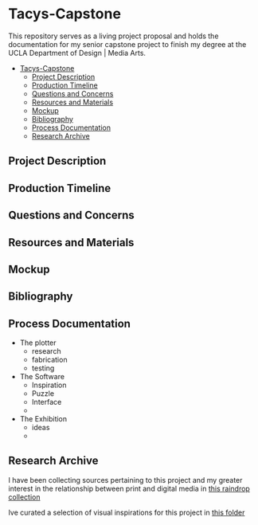 # Tacys-Capstone

This repository serves as a living project proposal and holds the documentation for my senior capstone project to finish my degree at the UCLA Department of Design | Media Arts. 

- [Tacys-Capstone](#tacys-capstone)
  - [Project Description](#project-description)
  - [Production Timeline](#production-timeline)
  - [Questions and Concerns](#questions-and-concerns)
  - [Resources and Materials](#resources-and-materials)
  - [Mockup](#mockup)
  - [Bibliography](#bibliography)
  - [Process Documentation](#process-documentation)
  - [Research Archive](#research-archive)

## Project Description


## Production Timeline

## Questions and Concerns

## Resources and Materials

## Mockup

## Bibliography

## Process Documentation

- The plotter
  - research
  - fabrication
  - testing
- The Software
  - Inspiration
  - Puzzle
  - Interface
  - 
- The Exhibition
  - ideas
  - 

## Research Archive

I have been collecting sources pertaining to this project and my greater interest in the relationship between print and digital media in [this raindrop collection](https://raindrop.io/tacypw/print-digital-35667421)

Ive curated a selection of visual inspirations for this project in [this folder](Visual%20Archive/)